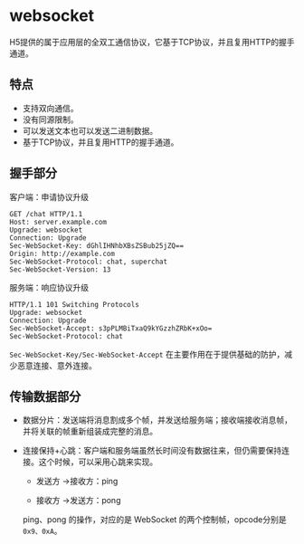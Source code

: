 # websocket

H5提供的属于应用层的全双工通信协议，它基于TCP协议，并且复用HTTP的握手通道。

## 特点

- 支持双向通信。
- 没有同源限制。
- 可以发送文本也可以发送二进制数据。
- 基于TCP协议，并且复用HTTP的握手通道。

## 握手部分

客户端：申请协议升级

```
GET /chat HTTP/1.1
Host: server.example.com
Upgrade: websocket
Connection: Upgrade
Sec-WebSocket-Key: dGhlIHNhbXBsZSBub25jZQ==
Origin: http://example.com
Sec-WebSocket-Protocol: chat, superchat
Sec-WebSocket-Version: 13
```

服务端：响应协议升级

```
HTTP/1.1 101 Switching Protocols
Upgrade: websocket
Connection: Upgrade
Sec-WebSocket-Accept: s3pPLMBiTxaQ9kYGzzhZRbK+xOo=
Sec-WebSocket-Protocol: chat
```

`Sec-WebSocket-Key/Sec-WebSocket-Accept` 在主要作用在于提供基础的防护，减少恶意连接、意外连接。

## 传输数据部分

- 数据分片：发送端将消息割成多个帧，并发送给服务端；接收端接收消息帧，并将关联的帧重新组装成完整的消息。

- 连接保持+心跳：客户端和服务端虽然长时间没有数据往来，但仍需要保持连接。这个时候，可以采用心跳来实现。

  - 发送方 ->接收方：ping

  - 接收方 ->发送方：pong

  ping、pong 的操作，对应的是 WebSocket 的两个控制帧，opcode分别是 `0x9、0xA`。